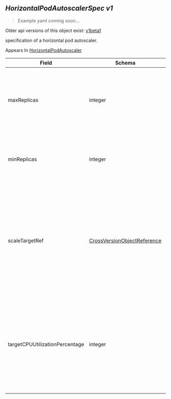 ## *HorizontalPodAutoscalerSpec v1*

> Example yaml coming soon...

<aside class="notice">Older api versions of this object exist: <a href="#horizontalpodautoscalerspec-v1beta1">v1beta1</a> </aside>

specification of a horizontal pod autoscaler.

<aside class="notice">
Appears In  <a href="#horizontalpodautoscaler-v1">HorizontalPodAutoscaler</a> </aside>

Field        | Schema     | Description
------------ | ---------- | -----------
maxReplicas | integer | upper limit for the number of pods that can be set by the autoscaler; cannot be smaller than MinReplicas.
minReplicas | integer | lower limit for the number of pods that can be set by the autoscaler, default 1.
scaleTargetRef | [CrossVersionObjectReference](#crossversionobjectreference-v1) | reference to scaled resource; horizontal pod autoscaler will learn the current resource consumption and will set the desired number of pods by using its Scale subresource.
targetCPUUtilizationPercentage | integer | target average CPU utilization (represented as a percentage of requested CPU) over all the pods; if not specified the default autoscaling policy will be used.

